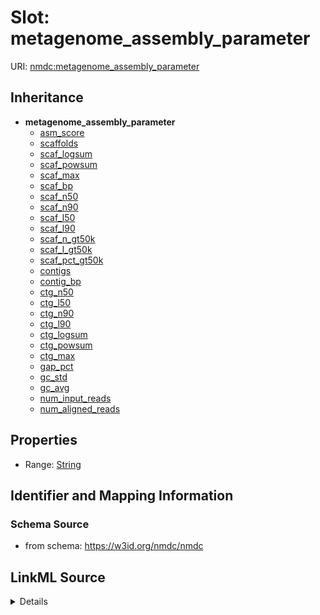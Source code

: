 # Slot: metagenome_assembly_parameter

URI: [nmdc:metagenome_assembly_parameter](https://w3id.org/nmdc/metagenome_assembly_parameter)




## Inheritance

* **metagenome_assembly_parameter**
    * [asm_score](asm_score.md)
    * [scaffolds](scaffolds.md)
    * [scaf_logsum](scaf_logsum.md)
    * [scaf_powsum](scaf_powsum.md)
    * [scaf_max](scaf_max.md)
    * [scaf_bp](scaf_bp.md)
    * [scaf_n50](scaf_n50.md)
    * [scaf_n90](scaf_n90.md)
    * [scaf_l50](scaf_l50.md)
    * [scaf_l90](scaf_l90.md)
    * [scaf_n_gt50k](scaf_n_gt50k.md)
    * [scaf_l_gt50k](scaf_l_gt50k.md)
    * [scaf_pct_gt50k](scaf_pct_gt50k.md)
    * [contigs](contigs.md)
    * [contig_bp](contig_bp.md)
    * [ctg_n50](ctg_n50.md)
    * [ctg_l50](ctg_l50.md)
    * [ctg_n90](ctg_n90.md)
    * [ctg_l90](ctg_l90.md)
    * [ctg_logsum](ctg_logsum.md)
    * [ctg_powsum](ctg_powsum.md)
    * [ctg_max](ctg_max.md)
    * [gap_pct](gap_pct.md)
    * [gc_std](gc_std.md)
    * [gc_avg](gc_avg.md)
    * [num_input_reads](num_input_reads.md)
    * [num_aligned_reads](num_aligned_reads.md)








## Properties

* Range: [String](String.md)





## Identifier and Mapping Information







### Schema Source


* from schema: https://w3id.org/nmdc/nmdc




## LinkML Source

<details>
```yaml
name: metagenome_assembly_parameter
from_schema: https://w3id.org/nmdc/nmdc
rank: 1000
abstract: true
alias: metagenome_assembly_parameter
range: string

```
</details>